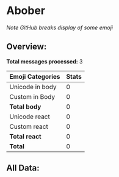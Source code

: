 # Abober

*Note GitHub breaks display of some emoji*

## Overview:

**Total messages processed:** 3

Emoji Categories | Stats
-------|--------
Unicode in body | 0
Custom in Body | 0
**Total body** | 0
Unicode react | 0
Custom react | 0
**Total react** | 0
**Total** | 0

## All Data:

